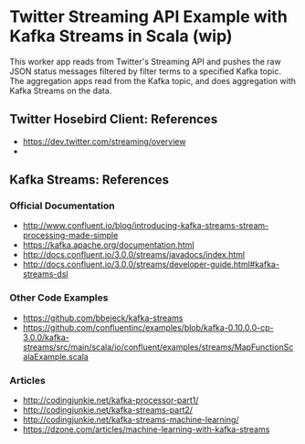 # Twitter Streaming API Example with Kafka Streams in Scala (wip)

This worker app reads from Twitter's Streaming API and pushes the raw JSON status messages filtered by filter terms to a specified Kafka topic. The aggregation apps read from the Kafka topic, and does aggregation with Kafka Streams on the data.

## Twitter Hosebird Client: References

* https://dev.twitter.com/streaming/overview
* 

## Kafka Streams: References
 
### Official Documentation

* http://www.confluent.io/blog/introducing-kafka-streams-stream-processing-made-simple
* https://kafka.apache.org/documentation.html
* http://docs.confluent.io/3.0.0/streams/javadocs/index.html
* http://docs.confluent.io/3.0.0/streams/developer-guide.html#kafka-streams-dsl

### Other Code Examples

* https://github.com/bbejeck/kafka-streams
* https://github.com/confluentinc/examples/blob/kafka-0.10.0.0-cp-3.0.0/kafka-streams/src/main/scala/io/confluent/examples/streams/MapFunctionScalaExample.scala

### Articles

* http://codingjunkie.net/kafka-processor-part1/
* http://codingjunkie.net/kafka-streams-part2/
* http://codingjunkie.net/kafka-streams-machine-learning/
* https://dzone.com/articles/machine-learning-with-kafka-streams
